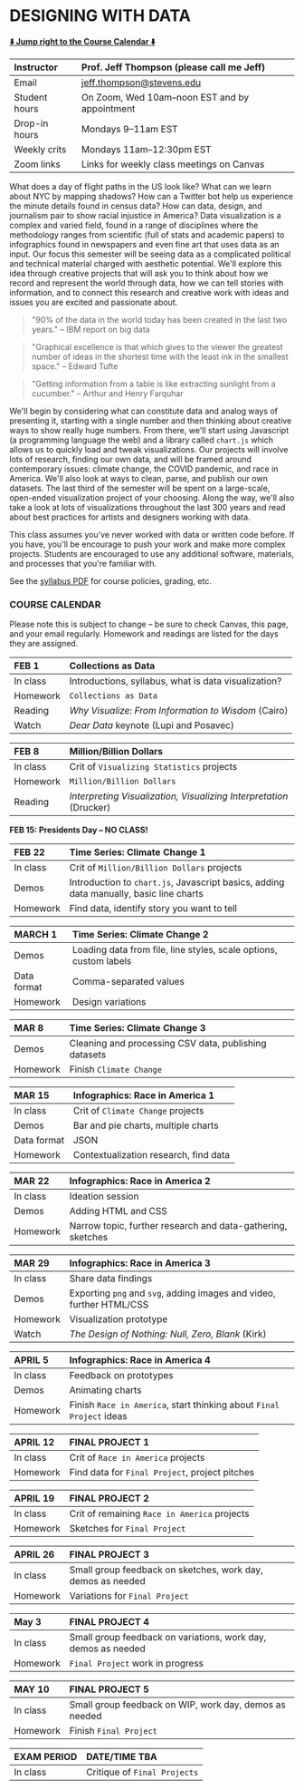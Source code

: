 # DESIGNING WITH DATA  

**[:arrow_down: Jump right to the Course Calendar :arrow_down:](https://github.com/jeffThompson/DesigningWithData#course-calendar)** 

| Instructor     | Prof. Jeff Thompson (please call me Jeff) |  
| :---           | :--- |  
| Email          | jeff.thompson@stevens.edu |  
| Student hours  | On Zoom, Wed 10am–noon EST and by appointment |  
| Drop-in hours  | Mondays 9–11am EST |  
| Weekly crits   | Mondays 11am–12:30pm EST |  
| Zoom links     | Links for weekly class meetings on Canvas |  

What does a day of flight paths in the US look like? What can we learn about NYC by mapping shadows? How can a Twitter bot help us experience the minute details found in census data? How can data, design, and journalism pair to show racial injustice in America? Data visualization is a complex and varied field, found in a range of disciplines where the methodology ranges from scientific (full of stats and academic papers) to infographics found in newspapers and even fine art that uses data as an input. Our focus this semester will be seeing data as a complicated political and technical material charged with aesthetic potential. We'll explore this idea through creative projects that will ask you to think about how we record and represent the world through data, how we can tell stories with information, and to connect this research and creative work with ideas and issues you are excited and passionate about.

>"90% of the data in the world today has been created in the last two years." – IBM report on big data

>"Graphical excellence is that which gives to the viewer the greatest number of ideas in the shortest time with the least ink in the smallest space." – Edward Tufte

>"Getting information from a table is like extracting sunlight from a cucumber." – Arthur and Henry Farquhar

We'll begin by considering what can constitute data and analog ways of presenting it, starting with a single number and then thinking about creative ways to show really huge numbers. From there, we'll start using Javascript (a programming language the web) and a library called `chart.js` which allows us to quickly load and tweak visualizations. Our projects will involve lots of research, finding our own data, and will be framed around contemporary issues: climate change, the COVID pandemic, and race in America. We'll also look at ways to clean, parse, and publish our own datasets. The last third of the semester will be spent on a large-scale, open-ended visualization project of your choosing. Along the way, we'll also take a look at lots of visualizations throughout the last 300 years and read about best practices for artists and designers working with data.

This class assumes you’ve never worked with data or written code before. If you have, you'll be encourage to push your work and make more complex projects. Students are encouraged to use any additional software, materials, and processes that you're familiar with.

See the [syllabus PDF](https://github.com/jeffThompson/CreativeProgramming2/blob/master/Syllabus.pdf) for course policies, grading, etc.


### COURSE CALENDAR  
Please note this is subject to change – be sure to check Canvas, this page, and your email regularly. Homework and readings are listed for the days they are assigned.

| FEB 1       | Collections as Data |
| :---        | :--- |
| In class    | Introductions, syllabus, what is data visualization? |
| Homework    | `Collections as Data` |
| Reading     | *Why Visualize: From Information to Wisdom* (Cairo) |
| Watch       | *Dear Data* keynote (Lupi and Posavec) |

| FEB 8       | Million/Billion Dollars |
| :---        | :--- |
| In class    | Crit of `Visualizing Statistics` projects |
| Homework    | `Million/Billion Dollars` |
| Reading     | *Interpreting Visualization, Visualizing Interpretation* (Drucker) |

**FEB 15: Presidents Day – NO CLASS!**

| FEB 22      | Time Series: Climate Change 1 |
| :---        | :--- |
| In class    | Crit of `Million/Billion Dollars` projects |
| Demos       | Introduction to `chart.js`, Javascript basics, adding data manually, basic line charts |
| Homework    | Find data, identify story you want to tell |

| MARCH 1     | Time Series: Climate Change 2 |
| :---        | :--- |
| Demos       | Loading data from file, line styles, scale options, custom labels |
| Data format | Comma-separated values |
| Homework    | Design variations |

| MAR 8       | Time Series: Climate Change 3 |
| :---        | :--- |
| Demos       | Cleaning and processing CSV data, publishing datasets |
| Homework    | Finish `Climate Change` |

| MAR 15      | Infographics: Race in America 1 |
| :---        | :--- |
| In class    | Crit of `Climate Change` projects |
| Demos       | Bar and pie charts, multiple charts |
| Data format | JSON |
| Homework    | Contextualization research, find data |

| MAR 22      | Infographics: Race in America 2 |
| :---        | :--- |
| In class    | Ideation session |
| Demos       | Adding HTML and CSS |
| Homework    | Narrow topic, further research and data-gathering, sketches |

| MAR 29      | Infographics: Race in America 3 |
| :---        | :--- |
| In class    | Share data findings | 
| Demos       | Exporting `png` and `svg`, adding images and video, further HTML/CSS |
| Homework    | Visualization prototype |
| Watch       | *The Design of Nothing: Null, Zero, Blank* (Kirk) |

| APRIL 5     | Infographics: Race in America 4 |
| :---        | :--- |
| In class    | Feedback on prototypes |
| Demos       | Animating charts |
| Homework    | Finish `Race in America`, start thinking about `Final Project` ideas |

| APRIL 12    | FINAL PROJECT 1 |
| :---        | :--- |
| In class    | Crit of `Race in America` projects |
| Homework    | Find data for `Final Project`, project pitches |

| APRIL 19    | FINAL PROJECT 2 |
| :---        | :--- |
| In class    | Crit of remaining `Race in America` projects |
| Homework    | Sketches for `Final Project` |

| APRIL 26    | FINAL PROJECT 3 |
| :---        | :--- |
| In class    | Small group feedback on sketches, work day, demos as needed |
| Homework    | Variations for `Final Project` |

| May 3       | FINAL PROJECT 4 |
| :---        | :--- |
| In class    | Small group feedback on variations, work day, demos as needed |
| Homework    | `Final Project` work in progress |

| MAY 10      | FINAL PROJECT 5 |
| :---        | :--- |
| In class    | Small group feedback on WIP, work day, demos as needed |
| Homework    | Finish `Final Project` |

| EXAM PERIOD | DATE/TIME TBA |
| :---        | :--- |
| In class    | Critique of `Final Projects` |


